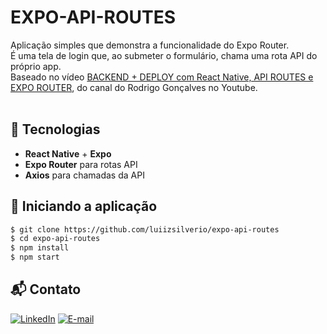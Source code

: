 # EXPO-API-ROUTES

Aplicação simples que demonstra a funcionalidade do Expo Router.<br />
É uma tela de login que, ao submeter o formulário, chama uma rota API do próprio app.<br />
Baseado no vídeo [BACKEND + DEPLOY com React Native, API ROUTES e EXPO ROUTER](https://www.youtube.com/watch?v=BfbcIhfjNlI), do canal do Rodrigo Gonçalves no Youtube. <br />
<br/>

## 🚀 Tecnologias

- __React Native__ + __Expo__
- __Expo Router__ para rotas API
- __Axios__ para chamadas da API


## 🚗 Iniciando a aplicação
```bash
$ git clone https://github.com/luiizsilverio/expo-api-routes
$ cd expo-api-routes
$ npm install
$ npm start
```

## 📬 Contato

[![LinkedIn](https://img.shields.io/badge/LinkedIn-0077B5?style=for-the-badge&logo=linkedin&logoColor=white)](https://www.linkedin.com/in/luiz-s-de-oliveira-6b6067210)
[![E-mail](https://img.shields.io/badge/Gmail-D14836?style=for-the-badge&logo=gmail&logoColor=white)](mailto:luiiz.silverio@gmail.com)

